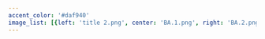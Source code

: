 ```yaml
---
accent_color: '#daf940'
image_list: [{left: 'title 2.png', center: 'BA.1.png', right: 'BA.2.png'}, {left: 'BA.3.png', center: 'white.png', right: 'white.png'}]
---
```

